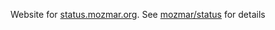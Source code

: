 Website for [status.mozmar.org](http://status.mozmar.org). See [mozmar/status](https://github.com/mozmar/status) for details
